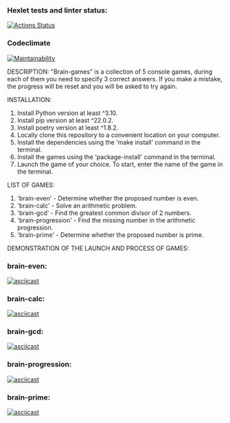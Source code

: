 ### Hexlet tests and linter status:
[![Actions Status](https://github.com/Antipoop/python-project-49/actions/workflows/hexlet-check.yml/badge.svg)](https://github.com/Antipoop/python-project-49/actions)
### Codeclimate
[![Maintainability](https://api.codeclimate.com/v1/badges/76225f3496e362137c5c/maintainability)](https://codeclimate.com/github/Antipoop/python-project-49/maintainability)


DESCRIPTION:
"Brain-games" is a collection of 5 console games, during each of them you need to specify 3 correct answers. If you make a mistake, the progress will be reset and you will be asked to try again.


INSTALLATION:
1. Install Python version at least ^3.10.
2. Install pip version at least ^22.0.2.
3. Install poetry version at least ^1.8.2.
4. Locally clone this repository to a convenient location on your computer.
5. Install the dependencies using the 'make install' command in the terminal.
6. Install the games using the 'package-install' command in the terminal.
7. Launch the game of your choice. To start, enter the name of the game in the terminal.


LIST OF GAMES:
1. 'brain-even' - Determine whether the proposed number is even.
2. 'brain-calc' - Solve an arithmetic problem.
3. 'brain-gcd' - Find the greatest common divisor of 2 numbers.
4. 'brain-progression' - Find the missing number in the arithmetic progression.
5. 'brain-prime' - Determine whether the proposed number is prime.


DEMONSTRATION OF THE LAUNCH AND PROCESS OF GAMES:
### brain-even:
[![asciicast](https://asciinema.org/a/xNSPd4sjyc2iuodKpMOVINS0S.svg)](https://asciinema.org/a/xNSPd4sjyc2iuodKpMOVINS0S)
### brain-calc:
[![asciicast](https://asciinema.org/a/TqkZBjn3mcmw3eUolAGzr2JuJ.svg)](https://asciinema.org/a/TqkZBjn3mcmw3eUolAGzr2JuJ)
### brain-gcd:
[![asciicast](https://asciinema.org/a/W6FXr14zBQ5wY4orzfpxMr0l3.svg)](https://asciinema.org/a/W6FXr14zBQ5wY4orzfpxMr0l3)
### brain-progression:
[![asciicast](https://asciinema.org/a/bJw4wMsNskC1zNyZhueKI9EDF.svg)](https://asciinema.org/a/bJw4wMsNskC1zNyZhueKI9EDF)
### brain-prime:
[![asciicast](https://asciinema.org/a/oYaEKtuPf7viQ3RT8JXuWsM0r.svg)](https://asciinema.org/a/oYaEKtuPf7viQ3RT8JXuWsM0r)